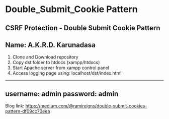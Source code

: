 # Double_Submit_Cookie Pattern
CSRF Protection - Double Submit Cookie Pattern
---------------------------------------------- 
Name: A.K.R.D. Karunadasa
----------------------------------------------
1. Clone and Download repository
2. Copy dst folder to htdocs (xampp/htdocs)
3. Start Apache server from xampp control panel
4. Access logging page using: localhost/dst/index.html
----------------------------------------------
username: admin 
password: admin
----------------------------------------------
Blog link: https://medium.com/@ramireigns/double-submit-cookies-pattern-df09cc70eea
